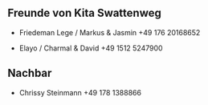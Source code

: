 ## Freunde von Kita Swattenweg

- Friedeman Lege / Markus & Jasmin  +49 176 20168652

- Elayo / Charmal & David +49 1512 5247900

## Nachbar
- Chrissy Steinmann +49 178 1388866
